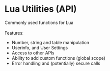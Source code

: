 # Lua Utilities (API)
Commonly used functions for Lua
<br>
<br>
Features:
- Number, string and table manipulation
- Userinfo, and User Settings
- Access to other APIs
- Ability to add custom functions (global scope)
- Error handling and (potentially) secure calls
